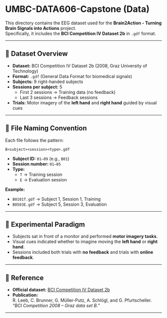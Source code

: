 # UMBC-DATA606-Capstone (Data)

This directory contains the EEG dataset used for the **Brain2Action - Turning Brain Signals into Actions** project.  
Specifically, it includes the **BCI Competition IV Dataset 2b** in `.gdf` format.

---

## 📂 Dataset Overview
- **Dataset:** BCI Competition IV Dataset 2b (2008, Graz University of Technology)  
- **Format:** `.gdf` (General Data Format for biomedical signals)  
- **Subjects:** 9 right-handed subjects  
- **Sessions per subject:** 5  
  - First 2 sessions → Training data (no feedback)  
  - Last 3 sessions → Feedback sessions  
- **Trials:** Motor imagery of the **left hand** and **right hand** guided by visual cues  

---

## 📌 File Naming Convention
Each file follows the pattern:  

`B<subject><session><type>.gdf`  

- **Subject ID:** `01–09` (e.g., `B01`)  
- **Session number:** `01–05`  
- **Type:**  
  - `T` → Training session  
  - `E` → Evaluation session  

**Example:**  
- `B0101T.gdf` → Subject 1, Session 1, Training  
- `B0503E.gdf` → Subject 5, Session 3, Evaluation  

---

## 🧪 Experimental Paradigm
- Subjects sat in front of a monitor and performed **motor imagery tasks**.  
- Visual cues indicated whether to imagine moving the **left hand** or **right hand**.  
- Sessions included both trials with **no feedback** and trials with **online feedback**.  

---

## 🔗 Reference
- **Official dataset:** [BCI Competition IV Dataset 2b](http://www.bbci.de/competition/iv/)  
- **Publication:**  
  R. Leeb, C. Brunner, G. Müller-Putz, A. Schlögl, and G. Pfurtscheller.  
  *“BCI Competition 2008 – Graz data set B.”*  

---

